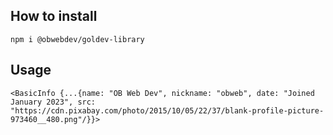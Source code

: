 ## How to install

`npm i @obwebdev/goldev-library`

## Usage

`<BasicInfo {...{name: "OB Web Dev", nickname: "obweb", date: "Joined January 2023", src: "https://cdn.pixabay.com/photo/2015/10/05/22/37/blank-profile-picture-973460__480.png"/}}>`
